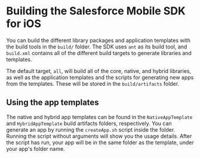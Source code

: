 # Building the Salesforce Mobile SDK for iOS

You can build the different library packages and application templates with the build tools in the `build/` folder.  The SDK uses `ant` as its build tool, and `build.xml` contains all of the different build targets to generate libraries and templates.

The default target, `all`, will build all of the core, native, and hybrid libraries, as well as the application templates and the scripts for generating new apps from the templates.  These will be stored in the `build/artifacts` folder.

## Using the app templates

The native and hybrid app templates can be found in the `NativeAppTemplate` and `HybridAppTemplate` build artifacts folders, respectively.  You can generate an app by running the `createApp.sh` script inside the folder.  Running the script without arguments will show you the usage details.  After the script has run, your app will be in the same folder as the template, under your app's folder name.
